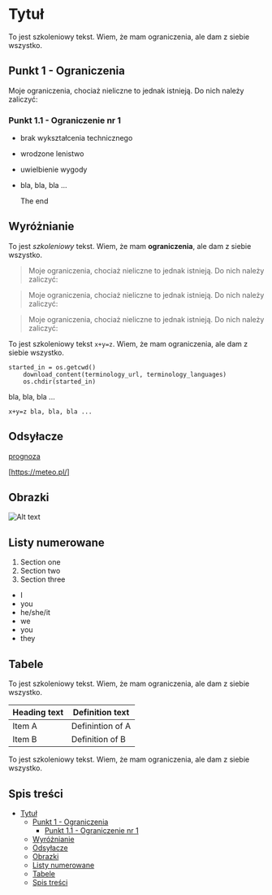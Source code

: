 # Tytuł

To jest szkoleniowy tekst. Wiem, że mam ograniczenia, ale dam z siebie wszystko.

## Punkt 1 - Ograniczenia

Moje ograniczenia, chociaż nieliczne to jednak istnieją. Do nich należy zaliczyć: 

### Punkt 1.1 - Ograniczenie nr 1

- brak wykształcenia technicznego
- wrodzone lenistwo
- uwielbienie wygody
- bla, bla, bla ...

  The end

## Wyróżnianie

To jest *szkoleniowy* tekst. Wiem, że mam **ograniczenia**, ale dam z siebie wszystko.

> Moje ograniczenia, chociaż nieliczne to jednak istnieją. Do nich należy zaliczyć:

> Moje ograniczenia, chociaż nieliczne to jednak istnieją. Do nich należy zaliczyć:

> Moje ograniczenia, chociaż nieliczne to jednak istnieją. Do nich należy zaliczyć:

To jest szkoleniowy tekst `x+y=z`. Wiem, że mam ograniczenia, ale dam z siebie wszystko.

```
started_in = os.getcwd()
    download_content(terminology_url, terminology_languages)
    os.chdir(started_in)
```
bla, bla, bla ...
```
x+y=z bla, bla, bla ...
```
## Odsyłacze

[prognoza](https://meteo.pl/)

[https://meteo.pl/] 

## Obrazki

![Alt text](mostek-1.jpg)

## Listy numerowane

1. Section one
2. Section two
3. Section three 

- I
- you
- he/she/it
- we
- you 
- they 

## Tabele

To jest szkoleniowy tekst. Wiem, że mam ograniczenia, ale dam z siebie wszystko.

|Heading text | Definition text| 
|------------|----------------|
|Item A      |Definintion of A|
|Item B      |Definition of B |

To jest szkoleniowy tekst. Wiem, że mam ograniczenia, ale dam z siebie wszystko.

## Spis treści

- [Tytuł](#tytuł)
  - [Punkt 1 - Ograniczenia](#punkt-1---ograniczenia)
    - [Punkt 1.1 - Ograniczenie nr 1](#punkt-11---ograniczenie-nr-1)
  - [Wyróżnianie](#wyróżnianie)
  - [Odsyłacze](#odsyłacze)
  - [Obrazki](#obrazki)
  - [Listy numerowane](#listy-numerowane)
  - [Tabele](#tabele)
  - [Spis treści](#spis-treści)
   
